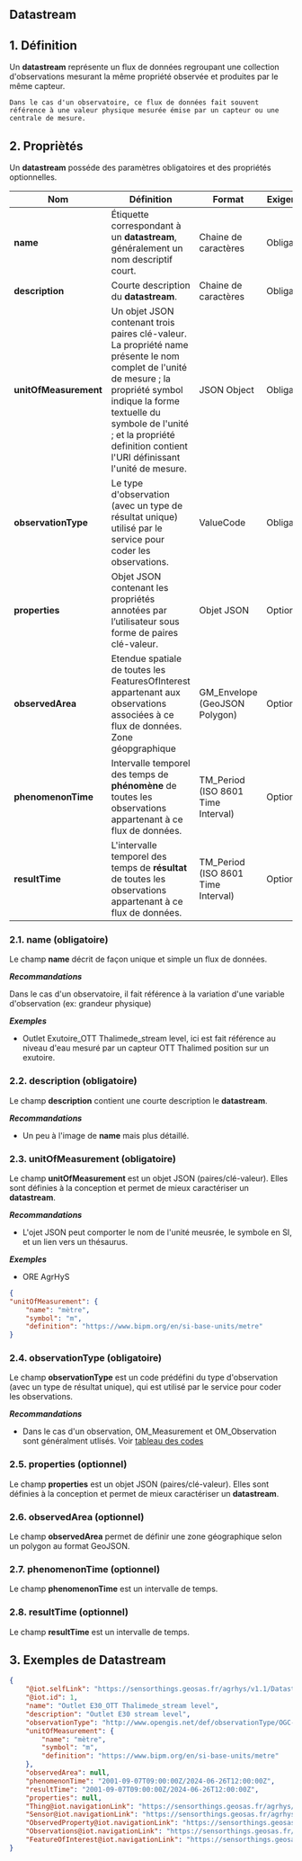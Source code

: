 ## Datastream  

## **1. Définition** 
Un **datastream** représente un flux de données regroupant une collection d'observations mesurant la même propriété observée et produites par le même capteur.

```{tip}
Dans le cas d'un observatoire, ce flux de données fait souvent référence à une valeur physique mesurée émise par un capteur ou une centrale de mesure.
```

## **2. Propriètés**  
Un **datastream** posséde des paramètres obligatoires et des propriétés optionnelles.

|  Nom |  Définition | Format | Exigences |
|---|---|---|---|
| **name** | Étiquette correspondant à un **datastream**, généralement un nom descriptif court.| Chaine de caractères  | Obligatoire |
| **description** | Courte description du **datastream**. | Chaine de caractères  | Obligatoire |
| **unitOfMeasurement** | Un objet JSON contenant trois paires clé-valeur. La propriété name présente le nom complet de l'unité de mesure ; la propriété symbol indique la forme textuelle du symbole de l'unité ; et la propriété definition contient l'URI définissant l'unité de mesure. | JSON Object  | Obligatoire |
| **observationType**  | Le type d'observation (avec un type de résultat unique) utilisé par le service pour coder les observations. | ValueCode  | Obligatoire |
| **properties**  | Objet JSON contenant les propriétés annotées par l’utilisateur sous forme de paires clé-valeur. | Objet JSON  | Optionnel |
| **observedArea**  | Etendue spatiale de toutes les FeaturesOfInterest appartenant aux observations associées à ce flux de données. Zone géopgraphique | GM_Envelope (GeoJSON Polygon)  | Optionnel |
| **phenomenonTime**  | Intervalle temporel des temps de **phénomène** de toutes les observations appartenant à ce flux de données. | TM_Period (ISO 8601 Time Interval)  | Optionnel |
| **resultTime**  | L'intervalle temporel des temps de **résultat** de toutes les observations appartenant à ce flux de données. | TM_Period (ISO 8601 Time Interval)  | Optionnel |


### **2.1. name** (obligatoire) 
Le champ **name** décrit de façon unique et simple un flux de données.

***Recommandations***  

Dans le cas d'un observatoire, il fait référence à la variation d'une variable d'observation (ex: grandeur physique)

***Exemples***  

* Outlet Exutoire_OTT Thalimede_stream level, ici est fait référence au niveau d'eau mesuré par un capteur OTT Thalimed position sur un exutoire.
 

### **2.2. description** (obligatoire)  

Le champ **description** contient une courte description le **datastream**.

***Recommandations***  

* Un peu à l'image de **name** mais plus détaillé.


### **2.3. unitOfMeasurement** (obligatoire)  

Le champ **unitOfMeasurement** est un objet JSON (paires/clé-valeur). Elles sont définies à la conception et permet de mieux caractériser un **datastream**.  

***Recommandations***

* L'ojet JSON peut comporter le nom de l'unité meusrée, le symbole en SI, et un lien vers un thésaurus.

***Exemples***  

* ORE AgrHyS

```json
{
"unitOfMeasurement": {
    "name": "mètre",
    "symbol": "m",
    "definition": "https://www.bipm.org/en/si-base-units/metre"
}
```

### **2.4. observationType** (obligatoire)  

Le champ **observationType** est un code prédéfini du type d'observation (avec un type de résultat unique), qui est utilisé par le service pour coder les observations.  

***Recommandations***

* Dans le cas d'un observation, OM_Measurement et OM_Observation sont généralment utlisés. Voir [tableau des codes](https://docs.ogc.org/is/18-088/18-088.html#tab-value-codes-obstypes)

### **2.5. properties** (optionnel)
Le champ **properties** est un objet JSON (paires/clé-valeur). Elles sont définies à la conception et permet de mieux caractériser un **datastream**.

### **2.6. observedArea** (optionnel)
Le champ **observedArea** permet de définir une zone géographique selon un polygon au format GeoJSON.

### **2.7. phenomenonTime** (optionnel)
Le champ **phenomenonTime** est un intervalle de temps.

### **2.8. resultTime** (optionnel)
Le champ **resultTime** est un intervalle de temps.

## **3. Exemples de Datastream**   

```json
{
    "@iot.selfLink": "https://sensorthings.geosas.fr/agrhys/v1.1/Datastreams(1)",
    "@iot.id": 1,
    "name": "Outlet E30_OTT Thalimede_stream level",
    "description": "Outlet E30 stream level",
    "observationType": "http://www.opengis.net/def/observationType/OGC-OM/2.0/OM_Measurement",
    "unitOfMeasurement": {
        "name": "mètre",
        "symbol": "m",
        "definition": "https://www.bipm.org/en/si-base-units/metre"
    },
    "observedArea": null,
    "phenomenonTime": "2001-09-07T09:00:00Z/2024-06-26T12:00:00Z",
    "resultTime": "2001-09-07T09:00:00Z/2024-06-26T12:00:00Z",
    "properties": null,
    "Thing@iot.navigationLink": "https://sensorthings.geosas.fr/agrhys/v1.1/Datastreams(1)/Thing",
    "Sensor@iot.navigationLink": "https://sensorthings.geosas.fr/agrhys/v1.1/Datastreams(1)/Sensor",
    "ObservedProperty@iot.navigationLink": "https://sensorthings.geosas.fr/agrhys/v1.1/Datastreams(1)/ObservedProperty",
    "Observations@iot.navigationLink": "https://sensorthings.geosas.fr/agrhys/v1.1/Datastreams(1)/Observations",
    "FeatureOfInterest@iot.navigationLink": "https://sensorthings.geosas.fr/agrhys/v1.1/Datastreams(1)/FeatureOfInterest"
}
```

